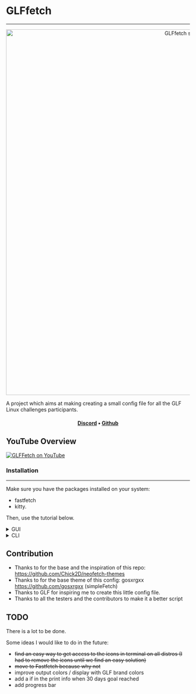 # GLFfetch

---

<p align="center">
  <img width="1000" src="https://cdn.discordapp.com/attachments/1138590540573708338/1193941056597794856/image.png?ex=65ae8b42&is=659c1642&hm=ddf20509ec90979dd097c307d751c70d046a96c37b8f83c9af456fea5ce64198&" alt="GLFfetch screenshoot">
</p>

A project which aims at making creating a small config file for all the GLF Linux challenges participants.

<h4 align="center"> 
<a href="https://discord.gg/WCAKxxRA3t">Discord</a> • <a href="https://github.com/Gaming-Linux-FR">Github</a>
</h4>

## YouTube Overview

[![GLFFetch on YouTube](http://img.youtube.com/vi/zEoRNoo0WSQ/0.jpg)](http://www.youtube.com/watch?v=zEoRNoo0WSQ "Discover GLFFetch with A1RM4X")

### Installation 
---

Make sure you have the packages installed on your system:
- fastfetch
- kitty.

Then, use the tutorial below.

<details>
<summary> GUI </summary>

- Go to the `.config` directory in your home folder using your file manager.\
*Note: Press `Ctrl + H` to locate it, as it is a hidden directory.*
- Navigate into the `fastfetch` directory.

- Open the file `config.jsonc` with your preferred text editor and replace the text inside it with the config from this repo. Save the file and you're done!
</details>

<details>
<summary> CLI </summary>

1. Backup your config (if you have one) by running
```bash
cp ~/.config/fastfetch/config.jsonc ~/.config/fastfetch/configbackup.jsonc
```
you save your current config in the file `configbackup.jsonc`.

2. Clone this repository by running
```bash
git clone https://github.com/Gaming-Linux-FR/GLFfetch
```
in your preferred folder.

3. Run 
```bash
cp GLFfetch/challenge.jsonc > ~/.config/fastfetch/config.jsonc
cp GLFfetch/GLF.png ~/.config/fastfetch/GLF.png
```

### Launch the fastfetch display 
---

Execute in terminal

```bash
fastfetch --config ~/.config/fastfetch/challenge.jsonc
```

Create an alias in your terminal. IE if you are using fish, add in your ```~/.config/fish/config.fish```

```bash
alias GLFfetch="fastfetch --config ~/.config/fastfetch/challenge.jsonc"
```

</details>

Contribution
---

- Thanks to for the base and the inspiration of this repo: https://github.com/Chick2D/neofetch-themes
- Thanks to for the base theme of this config: gosxrgxx https://github.com/gosxrgxx (simpleFetch)
- Thanks to GLF for inspiring me to create this little config file.
- Thanks to all the testers and the contributors to make it a better script


TODO
---

There is a lot to be done.

Some ideas I would like to do in the future:
- ~~find an easy way to get access to the icons in terminal on all distros (I had to remove the icons until we find an easy solution)~~
- ~~move to Fastfetch because why not~~
- improve output colors / display with GLF brand colors
- add a if in the print info when 30 days goal reached
- add progress bar
